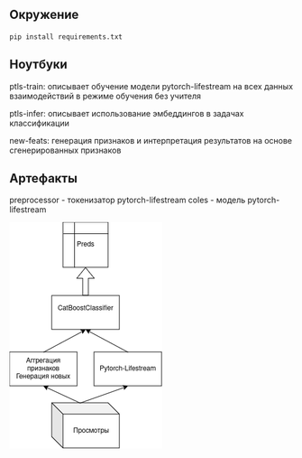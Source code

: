 ## Окружение
```
pip install requirements.txt
```
## Ноутбуки
ptls-train: описывает обучение модели pytorch-lifestream на всех данных взаимодействий в режиме обучения без учителя

ptls-infer: описывает использование эмбеддингов в задачах классификации

new-feats: генерация признаков и интерпретация результатов на основе сгенерированных признаков

## Артефакты
preprocessor - токенизатор pytorch-lifestream
coles - модель pytorch-lifestream

![Scheme](scheme.png)
